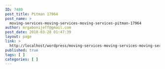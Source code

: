 ```yaml
---
ID: 7480
post_title: Pitman 17964
post_name: >
  moving-services-moving-services-moving-services-pitman-17964
author: mrgabonijeff@gmail.com
post_date: 2018-03-28 01:47:39
layout: page
link: >
  http://localhost/wordpress/moving-services-moving-services-moving-services-pitman-17964/
published: true
tags: [ ]
categories: [ ]
---
```

